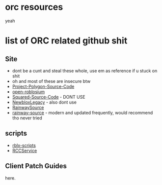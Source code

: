 # orc resources
yeah  
# list of ORC related github shit  
## Site
- dont be a cunt and steal these whole, use em as reference if u stuck on shit
- oh and most of these are insecure btw 
- [Project-Polygon-Source-Code](https://github.com/FlarfGithub/Project-Polygon-Source-Code)  
- [open-roblosium](https://github.com/bluepilledgreat/open-roblosium)  
- [Squared-Source-Code](https://github.com/FlarfGithub/Squared-Source-Code) - DONT USE  
- [NewbloxLegacy](https://github.com/NEWBLOX/NewbloxLegacy) - also dont use  
- [RainwaySource](https://github.com/AnthonyEagle1776/RainwaySource)  
- [rainway-source](https://github.com/Flofy-Dev/rainway-source) - modern and updated frequently, would recommend tho never tried  
## scripts  
- [rblx-scripts](https://github.com/yoshi295295/rblx-scripts)  
- [RCCService](https://github.com/com1/rccservice)  
## Client Patch Guides  
here.  
